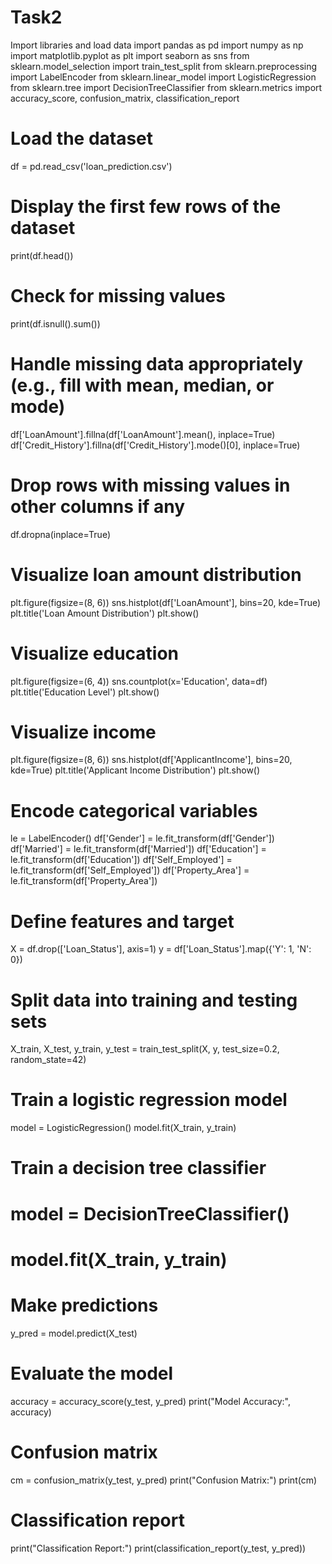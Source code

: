 # Task2
Import libraries and load data
import pandas as pd
import numpy as np
import matplotlib.pyplot as plt
import seaborn as sns
from sklearn.model_selection import train_test_split
from sklearn.preprocessing import LabelEncoder
from sklearn.linear_model import LogisticRegression
from sklearn.tree import DecisionTreeClassifier
from sklearn.metrics import accuracy_score, confusion_matrix, classification_report

# Load the dataset
df = pd.read_csv('loan_prediction.csv')

# Display the first few rows of the dataset
print(df.head())

# Check for missing values
print(df.isnull().sum())

# Handle missing data appropriately (e.g., fill with mean, median, or mode)
df['LoanAmount'].fillna(df['LoanAmount'].mean(), inplace=True)
df['Credit_History'].fillna(df['Credit_History'].mode()[0], inplace=True)

# Drop rows with missing values in other columns if any
df.dropna(inplace=True)
# Visualize loan amount distribution
plt.figure(figsize=(8, 6))
sns.histplot(df['LoanAmount'], bins=20, kde=True)
plt.title('Loan Amount Distribution')
plt.show()

# Visualize education
plt.figure(figsize=(6, 4))
sns.countplot(x='Education', data=df)
plt.title('Education Level')
plt.show()

# Visualize income
plt.figure(figsize=(8, 6))
sns.histplot(df['ApplicantIncome'], bins=20, kde=True)
plt.title('Applicant Income Distribution')
plt.show()
# Encode categorical variables
le = LabelEncoder()
df['Gender'] = le.fit_transform(df['Gender'])
df['Married'] = le.fit_transform(df['Married'])
df['Education'] = le.fit_transform(df['Education'])
df['Self_Employed'] = le.fit_transform(df['Self_Employed'])
df['Property_Area'] = le.fit_transform(df['Property_Area'])

# Define features and target
X = df.drop(['Loan_Status'], axis=1)
y = df['Loan_Status'].map({'Y': 1, 'N': 0})

# Split data into training and testing sets
X_train, X_test, y_train, y_test = train_test_split(X, y, test_size=0.2, random_state=42)
# Train a logistic regression model
model = LogisticRegression()
model.fit(X_train, y_train)

# Train a decision tree classifier
# model = DecisionTreeClassifier()
# model.fit(X_train, y_train)
# Make predictions
y_pred = model.predict(X_test)

# Evaluate the model
accuracy = accuracy_score(y_test, y_pred)
print("Model Accuracy:", accuracy)

# Confusion matrix
cm = confusion_matrix(y_test, y_pred)
print("Confusion Matrix:")
print(cm)

# Classification report
print("Classification Report:")
print(classification_report(y_test, y_pred))
